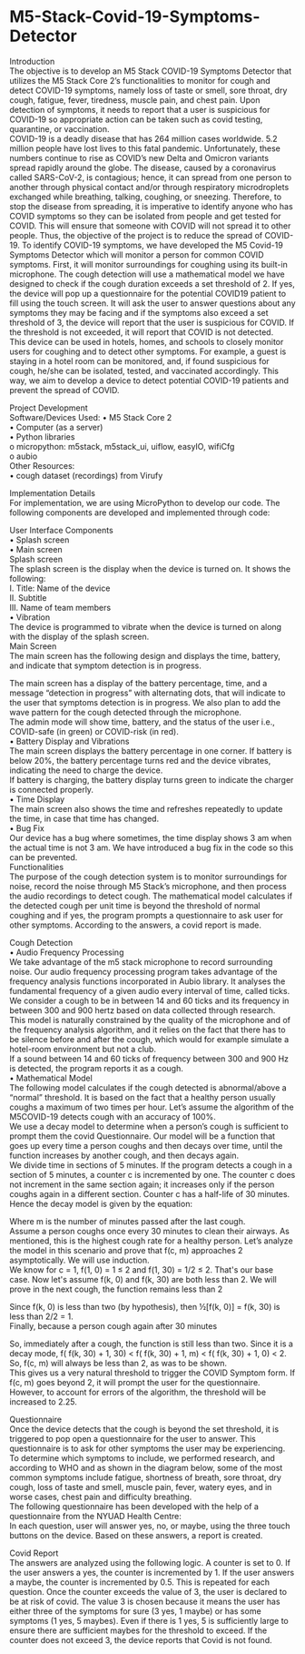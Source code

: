# M5-Stack-Covid-19-Symptoms-Detector

Introduction  
The objective is to develop an M5 Stack COVID-19 Symptoms Detector that utilizes the M5 Stack Core 2’s functionalities to monitor for cough and detect COVID-19 symptoms, namely loss of taste or smell, sore throat, dry cough, fatigue, fever, tiredness, muscle pain, and chest pain. Upon detection of symptoms, it needs to report that a user is suspicious for COVID-19 so appropriate action can be taken such as covid testing, quarantine, or vaccination.  
COVID-19 is a deadly disease that has 264 million cases worldwide. 5.2 million people have lost lives to this fatal pandemic. Unfortunately, these numbers continue to rise as COVID’s new Delta and Omicron variants spread rapidly around the globe. The disease, caused by a coronavirus called SARS-CoV-2, is contagious; hence, it can spread from one person to another through physical contact and/or through respiratory microdroplets exchanged while breathing, talking, coughing, or sneezing. Therefore, to stop the disease from spreading, it is imperative to identify anyone who has COVID symptoms so they can be isolated from people and get tested for COVID. This will ensure that someone with COVID will not spread it to other people. Thus, the objective of the project is to reduce the spread of COVID-19. To identify COVID-19 symptoms, we have developed the M5 Covid-19 Symptoms Detector which will monitor a person for common COVID symptoms. First, it will monitor surroundings for coughing using its built-in microphone. The cough detection will use a mathematical model we have designed to check if the cough duration exceeds a set threshold of 2. If yes, the device will pop up a questionnaire for the potential COVID19 patient to fill using the touch screen. It will ask the user to answer questions about any symptoms they may be facing and if the symptoms also exceed a set threshold of 3, the device will report that the user is suspicious for COVID. If the threshold is not exceeded, it will report that COVID is not detected.   
This device can be used in hotels, homes, and schools to closely monitor users for coughing and to detect other symptoms. For example, a guest is staying in a hotel room can be monitored, and, if found suspicious for cough, he/she can be isolated, tested, and vaccinated accordingly. This way, we aim to develop a device to detect potential COVID-19 patients and prevent the spread of COVID.    

Project Development  
Software/Devices Used: 
•	M5 Stack Core 2  
•	Computer (as a server)  
•	Python libraries  
o	micropython: m5stack, m5stack_ui, uiflow, easyIO, wifiCfg  
o	aubio  
Other Resources:  
•	cough dataset (recordings) from Virufy    
    
Implementation Details    
For implementation, we are using MicroPython to develop our code. The following components are developed and implemented through code:  
 
User Interface Components  
•	Splash screen  
•	Main screen   
Splash screen  
The splash screen is the display when the device is turned on. It shows the following:  
I.	Title: Name of the device  
II.	Subtitle  
III.	Name of team members   
•	Vibration  
The device is programmed to vibrate when the device is turned on along with the display of the splash screen.   
Main Screen   
The main screen has the following design and displays the time, battery, and indicate that symptom detection is in progress.  
 
The main screen has a display of the battery percentage, time, and a message “detection in progress” with alternating dots, that will indicate to the user that symptoms detection is in progress. We also plan to add the wave pattern for the cough detected through the microphone.  
The admin mode will show time, battery, and the status of the user i.e., COVID-safe (in green) or COVID-risk (in red).   
•	Battery Display and Vibrations  
The main screen displays the battery percentage in one corner. If battery is below 20%, the battery percentage turns red and the device vibrates, indicating the need to charge the device.   
If battery is charging, the battery display turns green to indicate the charger is connected properly.   
•	Time Display  
The main screen also shows the time and refreshes repeatedly to update the time, in case that time has changed.   
•	Bug Fix  
Our device has a bug where sometimes, the time display shows 3 am when the actual time is not 3 am. We have introduced a bug fix in the code so this can be prevented.     
Functionalities  
The purpose of the cough detection system is to monitor surroundings for noise, record the noise through M5 Stack’s microphone, and then process the audio recordings to detect cough. The mathematical model calculates if the detected cough per unit time is beyond the threshold of normal coughing and if yes, the program prompts a questionnaire to ask user for other symptoms. According to the answers, a covid report is made.    
  
Cough Detection  
•	Audio Frequency Processing   
We take advantage of the m5 stack microphone to record surrounding noise. Our audio frequency processing program takes advantage of the frequency analysis functions incorporated in Aubio library. It analyses the fundamental frequency of a given audio every interval of time, called ticks.
We consider a cough to be in between 14 and 60 ticks and its frequency in between 300 and 900 hertz based on data collected through research.  
This model is naturally constrained by the quality of the microphone and of the frequency analysis algorithm, and it relies on the fact that there has to be silence before and after the cough, which would for example simulate a hotel-room environment but not a club.   
If a sound between 14 and 60 ticks of frequency between 300 and 900 Hz is detected, the program reports it as a cough.   
•	Mathematical Model  
The following model calculates if the cough detected is abnormal/above a “normal” threshold. It is based on the fact that a healthy person usually coughs a maximum of two times per hour. Let’s assume the algorithm of the M5COVID-19 detects cough with an accuracy of 100%.   
We use a decay model to determine when a person’s cough is sufficient to prompt them the covid Questionnaire. Our model will be a function that goes up every time a person coughs and then decays over time, until the function increases by another cough, and then decays again.  
We divide time in sections of 5 minutes. If the program detects a cough in a section of 5 minutes, a counter c is incremented by one. The counter c does not increment in the same section again; it increases only if the person coughs again in a different section. Counter c has a half-life of 30 minutes. Hence the decay model is given by the equation:  
 
Where m is the number of minutes passed after the last cough.  
Assume a person coughs once every 30 minutes to clean their airways. As mentioned, this is the highest cough rate for a healthy person. Let’s analyze the model in this scenario and prove that f(c, m) approaches 2 asymptotically. We will use induction.   
We know for c = 1, f(1, 0) = 1 ≤ 2 and f(1, 30) = 1/2 ≤ 2. That's our base case. Now let's assume f(k, 0) and f(k, 30) are both less than 2. We will prove in the next cough, the function remains less than 2  
    
Since f(k, 0) is less than two (by hypothesis), then ½[f(k, 0)] = f(k, 30) is less than 2/2 = 1.  
Finally, because a person cough again after 30 minutes  
 
So, immediately after a cough, the function is still less than two. Since it is a decay mode, f( f(k, 30) + 1, 30) < f( f(k, 30) + 1, m) < f( f(k, 30) + 1, 0) < 2. So, f(c, m) will always be less than 2, as was to be shown.  
This gives us a very natural threshold to trigger the COVID Symptom form. If f(c, m) goes beyond 2, it will prompt the user for the questionnaire. However, to account for errors of the algorithm, the threshold will be increased to 2.25.   

Questionnaire   
Once the device detects that the cough is beyond the set threshold, it is triggered to pop open a questionnaire for the user to answer. This questionnaire is to ask for other symptoms the user may be experiencing. To determine which symptoms to include, we performed research, and according to WHO and as shown in the diagram below, some of the most common symptoms include fatigue, shortness of breath, sore throat, dry cough, loss of taste and smell, muscle pain, fever, watery eyes, and in worse cases, chest pain and difficulty breathing.   
The following questionnaire has been developed with the help of a questionnaire from the NYUAD Health Centre:  
In each question, user will answer yes, no, or maybe, using the three touch buttons on the device. Based on these answers, a report is created.   

Covid Report   
The answers are analyzed using the following logic. A counter is set to 0. If the user answers a yes, the counter is incremented by 1. If the user answers a maybe, the counter is incremented by 0.5. This is repeated for each question. Once the counter exceeds the value of 3, the user is declared to be at risk of covid.  The value 3 is chosen because it means the user has either three of the symptoms for sure (3 yes, 1 maybe) or has some symptoms (1 yes, 5 maybes). Even if there is 1 yes, 5 is sufficiently large to ensure there are sufficient maybes for the threshold to exceed. If the counter does not exceed 3, the device reports that Covid is not found.   
